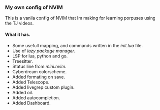 ### My own config of NVIM
This is a vanila config of NVIM that Im making for learning porpuses using the TJ videos.

#### What it has.
- Some usefull mapping, and commands written in the *init.lua* file.
- Use of *lazy package manager*.
- LSP for lua, python and go.
- Treesitter.
- Status line from *mini.nvim*.
- Cyberdream colorscheme.
- Added formating on save.
- Added Telescope.
- Added livegrep custom plugin.
- Added oil.
- Added autocompletion.
- Added Dashboard.

